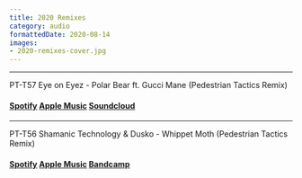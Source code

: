 ```yaml
---
title: 2020 Remixes
category: audio
formattedDate: 2020-08-14
images:
- 2020-remixes-cover.jpg
---
```


***

PT-T57 Eye on Eyez - Polar Bear ft. Gucci Mane (Pedestrian Tactics Remix)

 #### [Spotify](https://open.spotify.com/album/4ZnBnz8WJxeYMNvqdsMpbg?si=YfD9T_XOS9izvM50NBpzUQ) [Apple Music](https://music.apple.com/us/album/polar-bear-the-remixes-feat-gucci-mane-single/1527324211) [Soundcloud](https://soundcloud.com/pedestriantactics/pt-t57)

***

PT-T56 Shamanic Technology & Dusko - Whippet Moth (Pedestrian Tactics Remix)

#### [Spotify](https://open.spotify.com/album/03l5VuEmDsCW08E5GR9BzY?si=6UCi05OBS56gdEBjH6U3RA) [Apple Music](https://music.apple.com/il/album/artifacts-the-remixes/1515024682) [Bandcamp](https://omnitemplemusic.bandcamp.com/album/artifacts-the-remixes)


